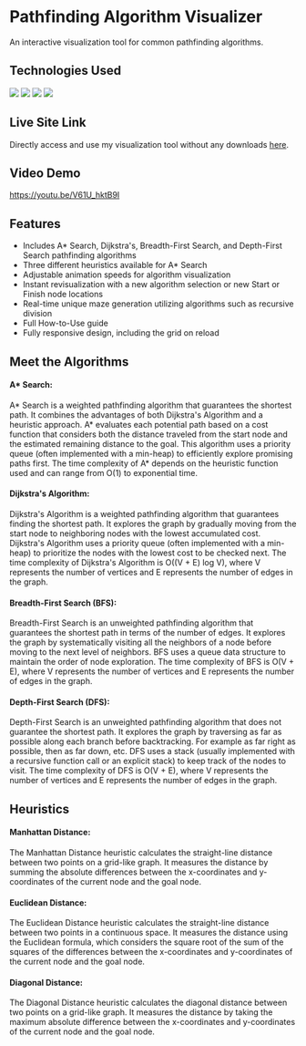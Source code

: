# Pathfinding Algorithm Visualizer
An interactive visualization tool for common pathfinding algorithms.

## Technologies Used
<p>
  <img src="https://img.shields.io/badge/React-20232A?style=for-the-badge&logo=react&logoColor=61DAFB" />
  <img src="https://img.shields.io/badge/JavaScript-323330?style=for-the-badge&logo=javascript&logoColor=F7DF1E" />
  <img src="https://img.shields.io/badge/HTML5-E34F26?style=for-the-badge&logo=html5&logoColor=white" />
  <img src="https://img.shields.io/badge/CSS3-1572B6?style=for-the-badge&logo=css3&logoColor=white" />
</p>

## Live Site Link
Directly access and use my visualization tool without any downloads <a href="https://connorusaty.github.io/pathfinding-visualizer/" target="_blank">here</a>.

## Video Demo
https://youtu.be/V61U_hktB9I

## Features
<ul>
  <li>Includes A* Search, Dijkstra's, Breadth-First Search, and Depth-First Search pathfinding algorithms</li>
  <li>Three different heuristics available for A* Search</li>
  <li>Adjustable animation speeds for algorithm visualization</li>
  <li>Instant revisualization with a new algorithm selection or new Start or Finish node locations</li>
  <li>Real-time unique maze generation utilizing algorithms such as recursive division</li>
  <li>Full How-to-Use guide</li>
  <li>Fully responsive design, including the grid on reload</li>
</ul>

## Meet the Algorithms
<h4>A* Search:</h4> <p>A* Search is a weighted pathfinding algorithm that guarantees the shortest path. It combines the advantages of both Dijkstra's Algorithm and a heuristic approach. A* evaluates each potential path based on a cost function that considers both the distance traveled from the start node and the estimated remaining distance to the goal. This algorithm uses a priority queue (often implemented with a min-heap) to efficiently explore promising paths first. The time complexity of A* depends on the heuristic function used and can range from O(1) to exponential time.</p>

<h4>Dijkstra's Algorithm:</h4> <p>Dijkstra's Algorithm is a weighted pathfinding algorithm that guarantees finding the shortest path. It explores the graph by gradually moving from the start node to neighboring nodes with the lowest accumulated cost. Dijkstra's Algorithm uses a priority queue (often implemented with a min-heap) to prioritize the nodes with the lowest cost to be checked next. The time complexity of Dijkstra's Algorithm is O((V + E) log V), where V represents the number of vertices and E represents the number of edges in the graph.</p>

<h4>Breadth-First Search (BFS):</h4> <p>Breadth-First Search is an unweighted pathfinding algorithm that guarantees the shortest path in terms of the number of edges. It explores the graph by systematically visiting all the neighbors of a node before moving to the next level of neighbors. BFS uses a queue data structure to maintain the order of node exploration. The time complexity of BFS is O(V + E), where V represents the number of vertices and E represents the number of edges in the graph.</p>

<h4>Depth-First Search (DFS):</h4> <p>Depth-First Search is an unweighted pathfinding algorithm that does not guarantee the shortest path. It explores the graph by traversing as far as possible along each branch before backtracking. For example as far right as possible, then as far down, etc. DFS uses a stack (usually implemented with a recursive function call or an explicit stack) to keep track of the nodes to visit. The time complexity of DFS is O(V + E), where V represents the number of vertices and E represents the number of edges in the graph.</p>

## Heuristics
<h4>Manhattan Distance:</h4> <p>The Manhattan Distance heuristic calculates the straight-line distance between two points on a grid-like graph. It measures the distance by summing the absolute differences between the x-coordinates and y-coordinates of the current node and the goal node.</p>

<h4>Euclidean Distance:</h4> <p>The Euclidean Distance heuristic calculates the straight-line distance between two points in a continuous space. It measures the distance using the Euclidean formula, which considers the square root of the sum of the squares of the differences between the x-coordinates and y-coordinates of the current node and the goal node.</p>

<h4>Diagonal Distance:</h4> <p>The Diagonal Distance heuristic calculates the diagonal distance between two points on a grid-like graph. It measures the distance by taking the maximum absolute difference between the x-coordinates and y-coordinates of the current node and the goal node.</p>
